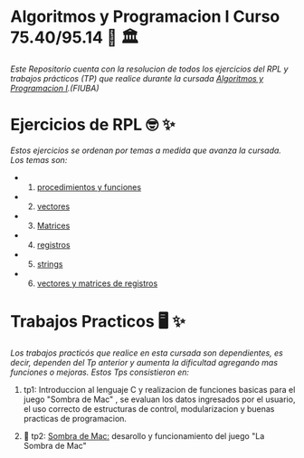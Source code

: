 # Algoritmos y Programacion I Curso 75.40/95.14 📒  🏛️

*Este Repositorio cuenta con la resolucion de todos los ejercicios del RPL y trabajos prácticos (TP) que realice durante la cursada [Algoritmos 
y Programacion I](https://algoritmos7540mendez.com.ar).(FIUBA)*

# Ejercicios de RPL  🤓  ✨

*Estos ejercicios se ordenan por temas a medida que avanza la cursada. Los temas son:*
   
   - 1) [procedimientos y funciones](https://github.com/KarlaDuque9/algo1/tree/master/Ejercicios_Algo1/1.procedimientos%20y%20funciones)
   - 2) [vectores](https://github.com/KarlaDuque9/algo1/tree/master/Ejercicios_Algo1/2.vectores)
   - 3) [Matrices](https://github.com/KarlaDuque9/algo1/tree/master/Ejercicios_Algo1/3.matrices) 
   - 4) [registros](https://github.com/KarlaDuque9/algo1/tree/master/Ejercicios_Algo1/4.registros)
   - 5) [strings](https://github.com/KarlaDuque9/algo1/tree/master/Ejercicios_Algo1/5.strings)
   - 6) [vectores y matrices de registros](https://github.com/KarlaDuque9/algo1/tree/master/Ejercicios_Algo1/6.vectores%20y%20matrices%20de%20registros)
   
    
# Trabajos Practicos 🖥️ ✨

*Los trabajos practicós que realice en esta cursada son dependientes, es decir, dependen del Tp anterior y aumenta la dificultad agregando
mas funciones o mejoras. Estos Tps consistieron en:*

   1. tp1:  Introduccion al lenguaje C y realizacion de funciones basicas para el juego "Sombra de Mac" , se evaluan los datos ingresados por el usuario,
    el uso correcto de estructuras de control, modularizacion y buenas practicas de programacion.
    
   2.  👻 tp2: [Sombra de Mac:](https://github.com/KarlaDuque9/algo1/tree/master/trabajo_practico_algo1)  desarollo y funcionamiento del juego "La Sombra de Mac" 

